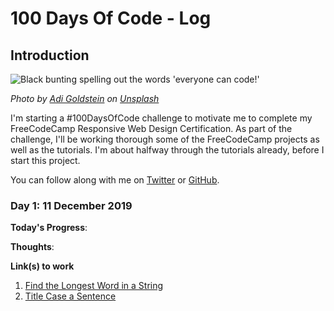 # 100 Days Of Code - Log

## Introduction

<img src="https://photos.google.com/share/AF1QipMpjznOQd0vyZfIBQ1LCGeaF0BbvNG5mNXMTWg2zSohvIvcFsbN63FwkDinlt9jsw/photo/AF1QipN5cGgh41t3tyeTyGoQmxXo3CyVsTNXhTpbsAv0?key=ak9Fckp4SnB0SFRmaVoxcnBzS3NmdllqNFBoMnNB" alt="Black bunting spelling out the words 'everyone can code!'">

*Photo by [Adi Goldstein](https://unsplash.com/@adigold1?utm_source=unsplash&utm_medium=referral&utm_content=creditCopyText) on [Unsplash](https://unsplash.com/s/photos/code?utm_source=unsplash&utm_medium=referral&utm_content=creditCopyText)*

I'm starting a #100DaysOfCode challenge to motivate me to complete my FreeCodeCamp Responsive Web Design Certification. As part of the challenge, I'll be working thorough some of the FreeCodeCamp projects as well as the tutorials. I'm about halfway through the tutorials already, before I start this project.

You can follow along with me on [Twitter](https://twitter.com/Ilaeria) or [GitHub](https://github.com/Ilaeria).

### Day 1: 11 December 2019

**Today's Progress**: 

**Thoughts**: 

**Link(s) to work**
1. [Find the Longest Word in a String](https://www.freecodecamp.com/challenges/find-the-longest-word-in-a-string)
2. [Title Case a Sentence](https://www.freecodecamp.com/challenges/title-case-a-sentence)